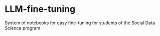 # LLM-fine-tuning
System of notebooks for easy fine-tuning for students of the Social Data Science program

